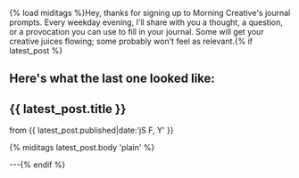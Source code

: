{% load miditags %}Hey, thanks for signing up to Morning Creative's journal prompts. Every weekday evening, I'll share with you a thought, a question, or a provocation you can use to fill in your journal. Some will get your creative juices flowing; some probably won't feel as relevant.{% if latest_post %}

Here's what the last one looked like:
---

## {{ latest_post.title }}
from {{ latest_post.published|date:'jS F, Y' }}

{% miditags latest_post.body 'plain' %}

---{% endif %}
